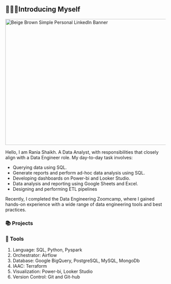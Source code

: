 ## 🙋🏼‍♀️Introducing Myself
<img width="1584" height="396" alt="Beige   Brown Simple Personal LinkedIn Banner" src="https://github.com/user-attachments/assets/e26d671c-7b6a-4b64-bed0-463534ae112b" />

Hello, I am Rania Shaikh. A Data Analyst, with responsibilities that closely align with a Data Engineer role.
My day-to-day task involves:  
- Querying data using SQL.
- Generate reports and perform ad-hoc data analysis using SQL.
- Developing dashboards on Power-bi and Looker Studio.
- Data analysis and reporting using Google Sheets and Excel.
- Designing and performing ETL pipelines

Recently, I completed the Data Engineering Zoomcamp, where I gained hands-on experience with a wide range of data engineering tools and best practices.

### 📚 Projects 

### 🔨 Tools
1. Language: SQL, Python, Pyspark
1. Orchestrator: Airflow
1. Database: Google BigQuery, PostgreSQL, MySQL, MongoDb
1. IAAC: Terraform 
1. Visualization: Power-bi, Looker Studio
1. Version Control: Git and Git-hub

